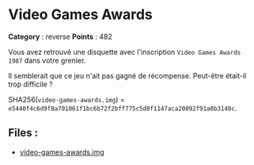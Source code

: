 # Video Games Awards

**Category** : reverse
**Points** : 482

Vous avez retrouvé une disquette avec l'inscription `Video Games Awards 1987` dans votre grenier.

Il semblerait que ce jeu n'ait pas gagné de récompense. Peut-être était-il trop difficile ?

SHA256(`video-games-awards.img`) = `e5440f4c6d9f8a701061f1bc6b72f2bff775c5d0f1147aca20092f91a8b3140c`.


## Files : 
 - [video-games-awards.img](./video-games-awards.img)



